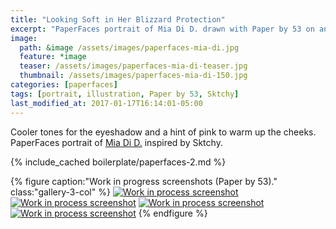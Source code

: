 ```yaml
---
title: "Looking Soft in Her Blizzard Protection"
excerpt: "PaperFaces portrait of Mia Di D. drawn with Paper by 53 on an iPad."
image: 
  path: &image /assets/images/paperfaces-mia-di.jpg 
  feature: *image
  teaser: /assets/images/paperfaces-mia-di-teaser.jpg
  thumbnail: /assets/images/paperfaces-mia-di-150.jpg
categories: [paperfaces]
tags: [portrait, illustration, Paper by 53, Sktchy]
last_modified_at: 2017-01-17T16:14:01-05:00
---
```


Cooler tones for the eyeshadow and a hint of pink to warm up the cheeks. PaperFaces portrait of [Mia Di D.](http://sktchy.com/BBBOaH ) inspired by Sktchy.

{% include_cached boilerplate/paperfaces-2.md %}

{% figure caption:"Work in progress screenshots (Paper by 53)." class:"gallery-3-col" %}
[![Work in process screenshot](/assets/images/paperfaces-mia-di-process-1-600.jpg)](/assets/images/paperfaces-mia-di-process-1-lg.jpg)
[![Work in process screenshot](/assets/images/paperfaces-mia-di-process-2-600.jpg)](/assets/images/paperfaces-mia-di-process-2-lg.jpg)
[![Work in process screenshot](/assets/images/paperfaces-mia-di-process-3-600.jpg)](/assets/images/paperfaces-mia-di-process-3-lg.jpg)
[![Work in process screenshot](/assets/images/paperfaces-mia-di-process-4-600.jpg)](/assets/images/paperfaces-mia-di-process-4-lg.jpg)
{% endfigure %}
